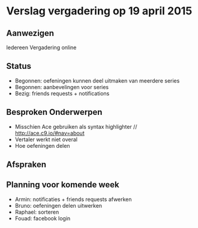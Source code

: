 # Verslag vergadering op 19 april 2015

## Aanwezigen
Iedereen
Vergadering online

## Status
- Begonnen: oefeningen kunnen deel uitmaken van meerdere series
- Begonnen: aanbevelingen voor series
- Bezig: friends requests + notifications


## Besproken Onderwerpen
- Misschien Ace gebruiken als syntax highlighter // http://ace.c9.io/#nav=about
- Vertaler werkt niet overal
- Hoe oefeningen delen

## Afspraken


## Planning voor komende week
- Armin: notificaties + friends requests afwerken
- Bruno: oefeningen delen uitwerken
- Raphael: sorteren
- Fouad: facebook login